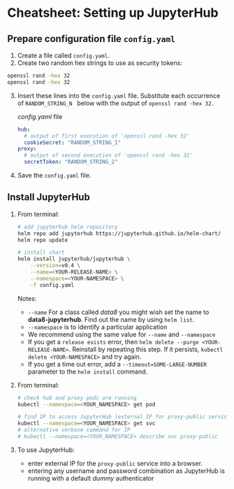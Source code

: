 # Cheatsheet: Setting up JupyterHub

## Prepare configuration file `config.yaml`

1. Create a file called `config.yaml`.
2. Create two random hex strings to use as security tokens:

  ```bash
  openssl rand -hex 32
  openssl rand -hex 32
  ```
3. Insert these lines into the `config.yaml` file.
   Substitute each occurrence of `RANDOM_STRING_N ` below with the output of
   `openssl rand -hex 32`.

    *config.yaml* file
    ```yaml
    hub:
      # output of first execution of 'openssl rand -hex 32'
      cookieSecret: "RANDOM_STRING_1"
    proxy:
      # output of second execution of 'openssl rand -hex 32'
      secretToken: "RANDOM_STRING_2"
    ```
4. Save the `config.yaml` file.

## Install JupyterHub

1. From terminal:

    ```bash
    # add jupyterhub helm repository
    helm repo add jupyterhub https://jupyterhub.github.io/helm-chart/
    helm repo update

    # install chart
    helm install jupyterhub/jupyterhub \
        --version=v0.4 \
        --name=<YOUR-RELEASE-NAME> \
        --namespace=<YOUR-NAMESPACE> \
        -f config.yaml
    ```

    Notes:

    - `--name` For a class called *data8* you might wish set the name to **data8-jupyterhub**. Find out the name by using `helm list`.
    - `--namespace`  is to identify a particular application
    - We recommend using the same value for `--name` and `--namespace`
    - If you get a `release exists` error, then `helm delete --purge <YOUR-RELEASE-NAME>`. Reinstall by repeating this step. If it persists, `kubectl delete <YOUR-NAMESPACE>` and try again.
    - If you get a time out error, add a `--timeout=SOME-LARGE-NUMBER` parameter to the `helm install` command.

2. From terminal:

    ```bash
    # check hub and proxy pods are running
    kubectl --namespace=<YOUR_NAMESPACE> get pod

    # find IP to access JupyterHub (external IP for proxy-public service)
    kubectl --namespace=<YOUR_NAMESPACE> get svc
    # alternative verbose command for IP
    # kubectl --namespace=<YOUR_NAMESPACE> describe svc proxy-public
    ```
3. To use JupyterHub:
    - enter external IP for the `proxy-public` service into a browser.
    - entering any username and password combination as JupyterHub is
      running with a default *dummy* authenticator
